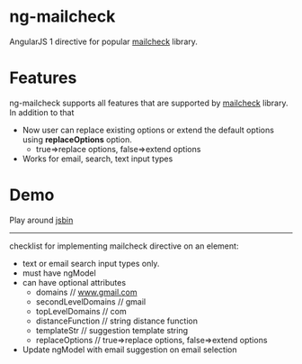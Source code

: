 # ng-mailcheck
AngularJS 1 directive for popular [mailcheck](https://github.com/mailcheck/mailcheck) library.

# Features
ng-mailcheck supports all features that are supported by [mailcheck](https://github.com/mailcheck/mailcheck) library. In addition to that 
* Now user can replace existing options or extend the default options using **replaceOptions** option.  
    * true=>replace options, false=>extend options     
* Works for email, search, text input types

# Demo
Play around [jsbin](http://jsbin.com/mebewud/edit?html,js,output) 

***
checklist for implementing mailcheck directive on an element:  
* text or email search input types only.
* must have ngModel
* can have optional attributes
    * domains                   // www.gmail.com
    * secondLevelDomains        // gmail
    * topLevelDomains           // com
    * distanceFunction          // string distance function
    * templateStr               // suggestion template string
    * replaceOptions            // true=>replace options, false=>extend options     
* Update ngModel with email suggestion on email selection